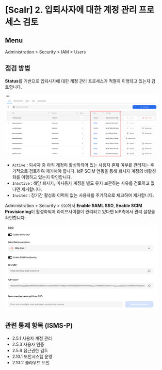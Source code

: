 # [Scalr] 2. 입퇴사자에 대한 계정 관리 프로세스 검토

## Menu 
Administration > Security > IAM > Users

## 점검 방법 
**Status**를 기반으로 입퇴사자에 대한 계정 관리 프로세스가 적절히 이행되고 있는지 검토합니다. 

![Users](images/scalr-users.png)

- `Active` : 퇴사자 중 아직 계정이 활성화되어 있는 사용자 존재 여부를 관리자는 주기적으로 검토하여 제거해야 합니다. IdP SCIM 연동을 통해 퇴사자 계정의 비활성화를 이행하고 있는지 확인합니다. 
- `Inactive` : 해당 퇴사자, 미사용자 계정을 별도 유지 보관하는 사유를 검토하고 없다면 제거합니다.  
- `Invited` : 장기간 활성화 이력이 없는 사용자를 주기적으로 체크하여 제거합니다. 

Administration > Security > `SSO`에서 **Enable SAML SSO**, **Enable SCIM Provisioning**이 활성화되어 라이프사이클이 관리되고 있다면 IdP측에서 관리 설정을 확인합니다. 

![Users](images/sso.png)

## 관련 통제 항목 (ISMS-P)
- 2.5.1 사용자 계정 관리
- 2.5.3 사용자 인증
- 2.5.6 접근권한 검토
- 2.10.1 보안시스템 운영
- 2.10.2 클라우드 보안